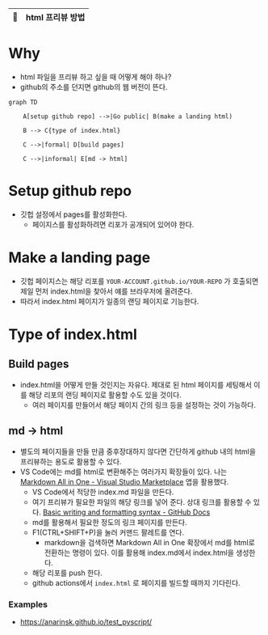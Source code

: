 | :memo:        | html 프리뷰 방법 |
|---------------|:------------------------|

# Why 
- html 파일을 프리뷰 하고 싶을 때 어떻게 해야 하나? 
- github의 주소를 던지면 github의 웹 버전이 뜬다. 


```mermaid 
graph TD

    A[setup github repo] -->|Go public| B(make a landing html)

    B --> C{type of index.html}

    C -->|formal| D[build pages]

    C -->|informal| E[md -> html]
```

# Setup github repo 
- 깃헙 설정에서 pages를 활성화한다. 
	- 페이지스를 활성화하려면 리포가 공개되어 있어야 한다. 

# Make a landing page 
- 깃헙 페이지스는 해당 리포를 `YOUR-ACCOUNT.github.io/YOUR-REPO` 가 호출되면 제일 먼저 index.html을 찾아서 얘를 브라우저에 올려준다. 
- 따라서 index.html 페이지가 일종의 랜딩 페이지로 기능한다. 

# Type of index.html 

## Build pages
- index.html을 어떻게 만들 것인지는 자유다. 제대로 된 html 페이지를 세팅해서 이를 해당 리포의 랜딩 페이지로 활용할 수도 있을 것이다. 
	- 여러 페이지를 만들어서 해당 페이지 간의 링크 등을 설정하는 것이 가능하다. 

## md -> html 
- 별도의 페이지들을 만들 만큼 중후장대하지 않다면 간단하게 github 내의 html을 프리뷰하는 용도로 활용할 수 있다. 
- VS Code에는 md를 html로 변환해주는 여러가지 확장들이 있다. 나는 [Markdown All in One - Visual Studio Marketplace](https://marketplace.visualstudio.com/items?itemName=yzhang.markdown-all-in-one) 앱을 활용했다. 
	- VS Code에서 적당한 index.md 파일을 만든다. 
	- 여기 프리뷰가 필요한 파일의 해당 링크를 넣어 준다. 상대 링크를 활용할 수 있다. [Basic writing and formatting syntax - GitHub Docs](https://docs.github.com/en/get-started/writing-on-github/getting-started-with-writing-and-formatting-on-github/basic-writing-and-formatting-syntax#images)
	- md를 활용해서 필요한 정도의 링크 페이지를 만든다. 
	- F1(CTRL+SHIFT+P)을 눌러 커맨드 팔레트를 연다. 
		- markdown을 검색하면 Markdown All in One 확장에서 md를 html로 전환하는 명령이 있다. 이를 활용해 index.md에서 index.html을 생성한다. 
	- 해당 리포를 push 한다.
	- github actions에서 `index.html` 로 페이지를 빌드할 때까지 기다린다. 

### Examples 
- https://anarinsk.github.io/test_pyscript/
